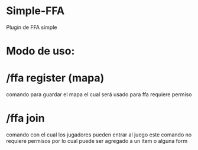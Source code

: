 # Simple-FFA
Plugin de FFA simple

# Modo de uso:

# /ffa register (mapa)
  comando para guardar el mapa el cual será usado para ffa
  requiere permiso 
# /ffa join
  comando con el cual los jugadores pueden entrar al juego 
  este comando no requiere permisos por lo cual puede ser agregado a un ítem o alguna form

